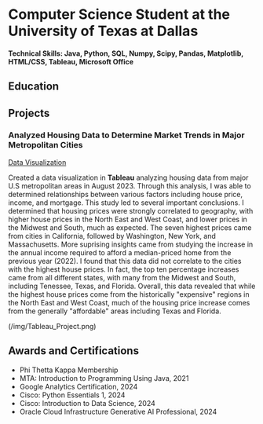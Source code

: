 # Computer Science Student at the University of Texas at Dallas

#### Technical Skills: Java, Python, SQL, Numpy, Scipy, Pandas, Matplotlib, HTML/CSS, Tableau, Microsoft Office

## Education

## Projects
### Analyzed Housing Data to Determine Market Trends in Major Metropolitan Cities
[Data Visualization](https://public.tableau.com/views/HomeAffordability_17234935713680/Dashboard1?:language=en-US&:sid=&:redirect=auth&:display_count=n&:origin=viz_share_link)

Created a data visualization in **Tableau** analyzing housing data from major U.S metropolitan areas in August 2023. Through this analysis, I was able to determined relationships between various factors including house price, income, and mortgage. This study led to several important conclusions. I determined that housing prices were strongly correlated to geography, with higher house prices in the North East and West Coast, and lower prices in the Midwest and South, much as expected. The seven highest prices came from cities in California, followed by Washington, New York, and Massachusetts. More suprising insights came from studying the increase in the annual income required to afford a median-priced home from the previous year (2022). I found that this data did not correlate to the cities with the highest house prices. In fact, the top ten percentage increases came from all different states, with many from the Midwest and South, including Tenessee, Texas, and Florida. Overall, this data revealed that while the highest house prices come from the historically "expensive" regions in the North East and West Coast, much of the housing price increase comes from the generally "affordable" areas including Texas and Florida.

(/img/Tableau_Project.png)

## Awards and Certifications
- Phi Thetta Kappa Membership
- MTA: Introduction to Programming Using Java, 2021
- Google Analytics Certification, 2024
- Cisco: Python Essentials 1, 2024
- Cisco: Introduction to Data Science, 2024
- Oracle Cloud Infrastructure Generative AI Professional, 2024 
